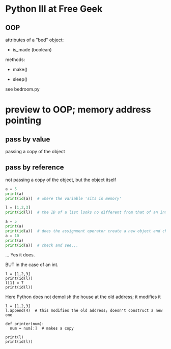 # Python III at Free Geek

## OOP

attributes of a "bed" object:

- is_made (boolean)

methods:

- make()

- sleep()


see bedroom.py


preview to OOP; memory address pointing
====


## pass by value
  passing a copy of the object
## pass by reference
  not passing a copy of the object, but the object itself

```Python
a = 5
print(a)
print(id(a))  # where the variable 'sits in memory'

l = [1,2,3]
print(id(l))  # the ID of a list looks no different from that of an int

a = 5
print(a)
print(id(a))  # does the assignment operator create a new object and change the references?
a = 10
print(a)
print(id(a))  # check and see...
```

...
Yes it does.

BUT in the case of an int.

```Py
l = [1,2,3]
print(id(l))
l[1] = 7
print(id(l))
```

Here Python does not demolish the house at the old address; it modifies it

```Py
l = [1,2,3]
l.append(4)  # this modifies the old address; doesn't construct a new one

def printer(num):
  num = num[:]  # makes a copy

print(l)
print(id(l))
```
